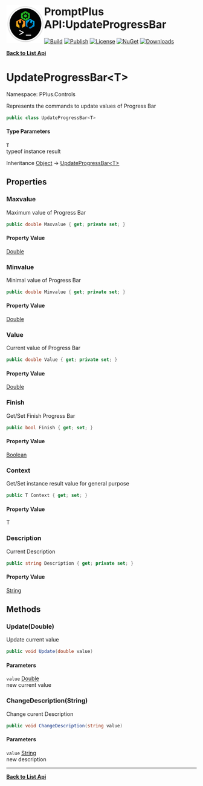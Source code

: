 # <img align="left" width="100" height="100" src="../images/icon.png">PromptPlus API:UpdateProgressBar 

[![Build](https://github.com/FRACerqueira/PromptPlus/workflows/Build/badge.svg)](https://github.com/FRACerqueira/PromptPlus/actions/workflows/build.yml)
[![Publish](https://github.com/FRACerqueira/PromptPlus/actions/workflows/publish.yml/badge.svg)](https://github.com/FRACerqueira/PromptPlus/actions/workflows/publish.yml)
[![License](https://img.shields.io/github/license/FRACerqueira/PromptPlus)](https://github.com/FRACerqueira/PromptPlus/blob/master/LICENSE)
[![NuGet](https://img.shields.io/nuget/v/PromptPlus)](https://www.nuget.org/packages/PromptPlus/)
[![Downloads](https://img.shields.io/nuget/dt/PromptPlus)](https://www.nuget.org/packages/PromptPlus/)

[**Back to List Api**](./apis.md)

# UpdateProgressBar&lt;T&gt;

Namespace: PPlus.Controls

Represents the commands to update values of Progress Bar

```csharp
public class UpdateProgressBar<T>
```

#### Type Parameters

`T`<br>
typeof instance result

Inheritance [Object](https://docs.microsoft.com/en-us/dotnet/api/system.object) → [UpdateProgressBar&lt;T&gt;](./pplus.controls.updateprogressbar-1.md)

## Properties

### **Maxvalue**

Maximum value of Progress Bar

```csharp
public double Maxvalue { get; private set; }
```

#### Property Value

[Double](https://docs.microsoft.com/en-us/dotnet/api/system.double)<br>

### **Minvalue**

Minimal value of Progress Bar

```csharp
public double Minvalue { get; private set; }
```

#### Property Value

[Double](https://docs.microsoft.com/en-us/dotnet/api/system.double)<br>

### **Value**

Current value of Progress Bar

```csharp
public double Value { get; private set; }
```

#### Property Value

[Double](https://docs.microsoft.com/en-us/dotnet/api/system.double)<br>

### **Finish**

Get/Set Finish Progress Bar

```csharp
public bool Finish { get; set; }
```

#### Property Value

[Boolean](https://docs.microsoft.com/en-us/dotnet/api/system.boolean)<br>

### **Context**

Get/Set instance result value for general purpose

```csharp
public T Context { get; set; }
```

#### Property Value

T<br>

### **Description**

Current Description

```csharp
public string Description { get; private set; }
```

#### Property Value

[String](https://docs.microsoft.com/en-us/dotnet/api/system.string)<br>

## Methods

### **Update(Double)**

Update current value

```csharp
public void Update(double value)
```

#### Parameters

`value` [Double](https://docs.microsoft.com/en-us/dotnet/api/system.double)<br>
new current value

### **ChangeDescription(String)**

Change curent Description

```csharp
public void ChangeDescription(string value)
```

#### Parameters

`value` [String](https://docs.microsoft.com/en-us/dotnet/api/system.string)<br>
new description


- - -
[**Back to List Api**](./apis.md)
